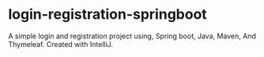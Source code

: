 # login-registration-springboot
A simple login and registration project using, Spring boot, Java, Maven, And Thymeleaf. Created with IntelliJ.
